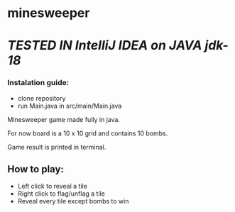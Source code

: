 # minesweeper
# _**TESTED IN IntelliJ IDEA on JAVA jdk-18**_ </br>

### Instalation guide:
  - clone repository
  - run Main.java in src/main/Main.java </br>
  
Minesweeper game made fully in java.

For now board is a 10 x 10 grid and contains 10 bombs. </br>


Game result is printed in terminal. </br>

## How to play:
  - Left click to reveal a tile
  - Right click to flag/unflag a tile
  - Reveal every tile except bombs to win
